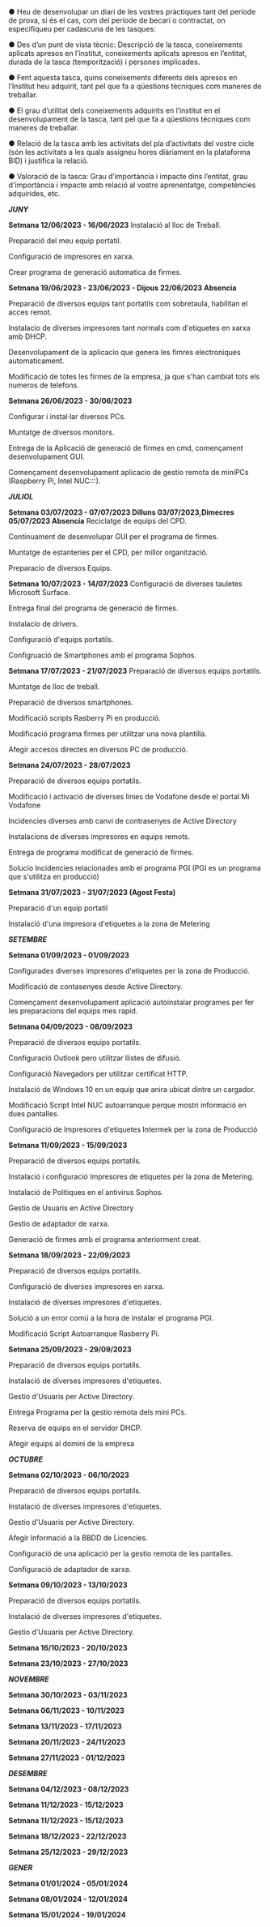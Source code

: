 ● Heu de desenvolupar un diari de les vostres pràctiques tant del període de prova, si és
el cas, com del període de becari o contractat, on especifiqueu per cadascuna de les
tasques:


● Des d’un punt de vista tècnic: Descripció de la tasca, coneixements aplicats
apresos en l’institut, coneixements aplicats apresos en l’entitat, durada de la
tasca (temporització) i persones implicades.


● Fent aquesta tasca, quins coneixements diferents dels apresos en l’Institut heu
adquirit, tant pel que fa a qüestions tècniques com maneres de treballar.


● El grau d’utilitat dels coneixements adquirits en l’institut en el desenvolupament
de la tasca, tant pel que fa a qüestions tècniques com maneres de treballar.


● Relació de la tasca amb les activitats del pla d’activitats del vostre cicle (són les
activitats a les quals assigneu hores diàriament en la plataforma BID) i justifica
la relació.


● Valoració de la tasca: Grau d’importància i impacte dins l’entitat, grau
d'importància i impacte amb relació al vostre aprenentatge, competències
adquirides, etc.

***JUNY***

**Setmana 12/06/2023 - 16/06/2023**
Instalació al lloc de Treball.

Preparació del meu equip portatil.

Configuració de impresores en xarxa.

Crear programa de generació automatica de firmes.


**Setmana 19/06/2023 - 23/06/2023 - Dijous 22/06/2023 Absencia**

Preparació de diversos equips tant portatils com sobretaula, habilitan el acces remot.

Instalacio de diverses impresores tant normals com d'etiquetes en xarxa amb DHCP.

Desenvolupament de la aplicacio que genera les fimres electroniques automaticament.

Modificació de totes les firmes de la empresa, ja que s'han cambiat tots els numeros de telefons.

**Setmana 26/06/2023 - 30/06/2023**

Configurar i instal·lar diversos PCs.

Muntatge de diversos monitors.

Entrega de la Aplicació de generació de firmes en cmd, començament desenvolupament GUI.

Començament desenvolupament aplicacio de gestio remota de miniPCs (Raspberry Pi, Intel NUC:::).


***JULIOL***

**Setmana 03/07/2023 - 07/07/2023 Dilluns 03/07/2023,Dimecres 05/07/2023 Absencia**
Reciclatge de equips del CPD.

Continuament de desenvolupar GUI per el programa de firmes.

Muntatge de estanteries per el CPD, per millor organització.

Preparacio de diversos Equips.

**Setmana 10/07/2023 - 14/07/2023**
Configuració de diverses tauletes Microsoft Surface.

Entrega final del programa de generació de firmes.

Instalacio de drivers.

Configuració d'equips portatils.

Configruació de Smartphones amb el programa Sophos.

**Setmana 17/07/2023 - 21/07/2023**
Preparació de diversos equips portatils.

Muntatge de lloc de treball.

Preparació de diversos smartphones.

Modificació scripts Rasberry Pi en producció.

Modificació programa firmes per utilitzar una nova plantilla.

Afegir accesos directes en diversos PC de producció.

**Setmana 24/07/2023 - 28/07/2023**

Preparació de diversos equips portatils.

Modificació i activació de diverses linies de Vodafone desde el portal Mi Vodafone

Incidencies diverses amb canvi de contrasenyes de Active Directory

Instalacions de diverses impresores en equips remots.

Entrega de programa modificat de generació de firmes.

Solucio Incidencies relacionades amb el programa PGI (PGI es un programa que s'utilitza en producció)

**Setmana 31/07/2023 - 31/07/2023 (Agost Festa)**

Preparació d'un equip portatil

Instalació d'una impresora d'etiquetes a la zona de Metering

***SETEMBRE***

**Setmana 01/09/2023 - 01/09/2023**

Configurades diverses impresores d'etiquetes per la zona de Producció.

Modificació de contasenyes desde Active Directory.

Començament desenvolupament aplicació autoinstalar programes per fer les preparacions del equips mes rapid.

**Setmana 04/09/2023 - 08/09/2023**

Preparació de diversos equips portatils.

Configuració Outlook pero utilitzar llistes de difusió.

Configuració Navegadors per utilitzar certificat HTTP.

Instalació de Windows 10 en un equip que anira ubicat dintre un cargador.

Modificació Script Intel NUC autoarranque perque mostri informació en dues pantalles. 

Configuració de Impresores d'etiquetes Intermek per la zona de Producció

**Setmana 11/09/2023 - 15/09/2023**

Preparació de diversos equips portatils.

Instalació i configuració Impresores de etiquetes per la zona de Metering.

Instalació de Politiques en el antivirus Sophos.

Gestio de Usuaris en Active Directory

Gestio de adaptador de xarxa.

Generació de firmes amb el programa anteriorment creat.

**Setmana 18/09/2023 - 22/09/2023**

Preparació de diversos equips portatils.

Configuració de diverses impresores en xarxa.

Instalació de diverses impresores d'etiquetes.

Solució a un error comú a la hora de instalar el programa PGI.

Modificació Script Autoarranque Rasberry Pi.


**Setmana 25/09/2023 - 29/09/2023**

Preparació de diversos equips portatils.

Instalació de diverses impresores d'etiquetes.

Gestio d'Usuaris per Active Directory.

Entrega Programa per la gestio remota dels mini PCs.

Reserva de equips en el servidor DHCP.

Afegir equips al domini de la empresa

***OCTUBRE***

**Setmana 02/10/2023 - 06/10/2023**

Preparació de diversos equips portatils.

Instalació de diverses impresores d'etiquetes.

Gestio d'Usuaris per Active Directory.

Afegir Informació a la BBDD de Licencies.

Configuració de una aplicació per la gestio remota de les pantalles.

Configuració de adaptador de xarxa.

**Setmana 09/10/2023 - 13/10/2023**

Preparació de diversos equips portatils.

Instalació de diverses impresores d'etiquetes.

Gestio d'Usuaris per Active Directory.

**Setmana 16/10/2023 - 20/10/2023**


**Setmana 23/10/2023 - 27/10/2023**

***NOVEMBRE***


**Setmana 30/10/2023 - 03/11/2023**


**Setmana 06/11/2023 - 10/11/2023**


**Setmana 13/11/2023 - 17/11/2023**


**Setmana 20/11/2023 - 24/11/2023**


**Setmana 27/11/2023 - 01/12/2023**

***DESEMBRE***

**Setmana 04/12/2023 - 08/12/2023**

**Setmana 11/12/2023 - 15/12/2023**

**Setmana 11/12/2023 - 15/12/2023**

**Setmana 18/12/2023 - 22/12/2023**

**Setmana 25/12/2023 - 29/12/2023**

***GENER***

**Setmana 01/01/2024 - 05/01/2024**

**Setmana 08/01/2024 - 12/01/2024**

**Setmana 15/01/2024 - 19/01/2024**

